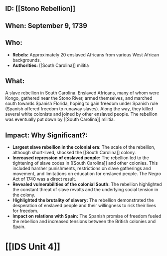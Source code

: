 ## ID: [[Stono Rebellion]] 
## When: September 9, 1739

## Who:
* **Rebels:**  Approximately 20 enslaved Africans from various West African backgrounds.
* **Authorities:** [[South Carolina]] militia

## What: 
A slave rebellion in South Carolina.  Enslaved Africans, many of whom were Kongo,  gathered near the Stono River, armed themselves, and marched south towards Spanish Florida, hoping to gain freedom under Spanish rule (Spanish offered freedom to runaway slaves). Along the way, they killed several white colonists and joined by other enslaved people. The rebellion was eventually put down by [[South Carolina]] militia.

## Impact: Why Significant?:
* **Largest slave rebellion in the colonial era:** The scale of the rebellion, although short-lived, shocked the [[South Carolina]] colony.
* **Increased repression of enslaved people:** The rebellion led to the tightening of slave codes in [[South Carolina]] and other colonies. This included harsher punishments, restrictions on slave gatherings and movement, and limitations on education for enslaved people. The Negro Act of 1740 was a direct result.
* **Revealed vulnerabilities of the colonial South:** The rebellion highlighted the constant threat of slave revolts and the underlying social tension in the colony.
* **Highlighted the brutality of slavery:**  The rebellion demonstrated the desperation of enslaved people and their willingness to risk their lives for freedom.
* **Impact on relations with Spain:** The Spanish promise of freedom fueled the rebellion and increased tensions between the British colonies and Spain.

# [[IDS Unit 4]]
